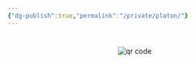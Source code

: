 ```yaml
---
{"dg-publish":true,"permalink":"/private/platon/"}
---
```


#




#
<p style="text-align: center;"><img src="https://chart.googleapis.com/chart?cht=qr&chl=https://notes.andrasdenes.com/platon&chs=180x180&choe=UTF-8&chld=L|2" alt="qr code"></p>

